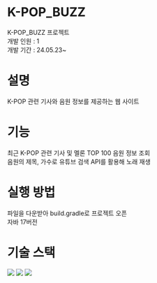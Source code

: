 # K-POP_BUZZ
K-POP_BUZZ 프로젝트<br/>
개발 인원 : 1<br/>
개발 기간 : 24.05.23~<br/>
# 설명
K-POP 관련 기사와 음원 정보를 제공하는 웹 사이트<br/>
# 기능
최근 K-POP 관련 기사 및 멜론 TOP 100 음원 정보 조회<br/>
음원의 제목, 가수로 유튜브 검색 API를 활용해 노래 재생<br/>
# 실행 방법
파일을 다운받아 build.gradle로 프로젝트 오픈<br/>
자바 17버전<br/>
# 기술 스택
<img src="https://img.shields.io/badge/java-007396?style=for-the-badge&logo=java&logoColor=white">
<img src="https://img.shields.io/badge/spring-6DB33F?style=for-the-badge&logo=spring&logoColor=white">
<img src="https://img.shields.io/badge/jpa-6DB33F?style=for-the-badge&logo=jpa&logoColor=white">
